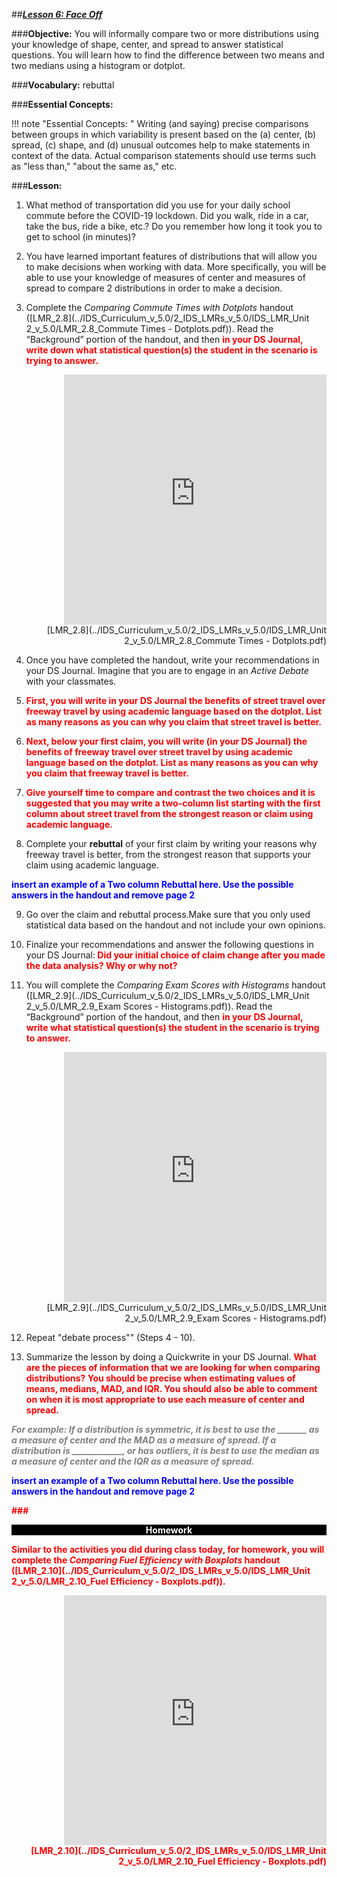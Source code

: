 ##***<u>Lesson 6: Face Off</u>***

###**Objective:**
You will informally compare two or more distributions using your knowledge of shape, center, and
spread to answer statistical questions. You will learn how to find the difference between two means and
two medians using a histogram or dotplot.


###**Vocabulary:**
rebuttal

###**Essential Concepts:**

!!! note "Essential Concepts: "
    Writing (and saying) precise comparisons between groups in which variability is
    present based on the (a) center, (b) spread, (c) shape, and (d) unusual outcomes help to make
    statements in context of the data. Actual comparison statements should use terms such as "less than,"
    "about the same as," etc.

###**Lesson:**
1. What method of transportation did you use for your daily school commute before the COVID-19 lockdown. Did you walk, ride in a car, take the bus, ride a bike, etc.? Do you remember how long it took you to get to school (in minutes)?

2. You have learned important features of distributions that will allow you to
make decisions when working with data. More specifically, you will be able to use your
knowledge of measures of center and measures of spread to compare 2 distributions in order to
make a decision.

3. Complete the *Comparing Commute Times with Dotplots* handout
([LMR_2.8](../IDS_Curriculum_v_5.0/2_IDS_LMRs_v_5.0/IDS_LMR_Unit 2_v_5.0/LMR_2.8_Commute Times - Dotplots.pdf)). Read the “Background” portion of the handout, and then
<strong style="color: red;">in your DS Journal, write down what statistical question(s) the student in the scenario is trying to answer.</strong>
<div align="right"><iframe src="https://docs.google.com/viewerng/viewer?url=https://curriculum.idsucla.org/IDS_Curriculum_v_5.0_preview/2_IDS_LMRs_v_5.0/IDS_LMR_Unit 2_v_5.0/LMR_2.8_Commute Times - Dotplots.pdf&embedded=true" style=" width:420px;height:400px;" frameborder="0"></iframe><br>[LMR_2.8](../IDS_Curriculum_v_5.0/2_IDS_LMRs_v_5.0/IDS_LMR_Unit 2_v_5.0/LMR_2.8_Commute Times - Dotplots.pdf)</div>

4. Once you have completed the handout, write your recommendations in your DS Journal. Imagine that you are to engage  in an *Active Debate* with your classmates.

5. <strong style="color: red;"> First, you will write in your DS Journal the benefits of street travel over freeway travel by using academic language based on the dotplot. List as many reasons as you can why you claim that street travel is better.</strong>

6. <strong style="color: red;"> Next, below your first claim, you will write (in your DS Journal) the benefits of freeway travel over street travel by using academic language based on the dotplot. List as many reasons as you can why you claim that freeway travel is better.</strong>

7. <strong style="color: red;">Give yourself time to compare and contrast the two choices and it is suggested that you may write a two-column list starting with the first column about street travel from the strongest reason or claim using academic language.</strong>

8. Complete your **rebuttal** of your first claim by writing your reasons why freeway travel is better, from the strongest reason that supports your claim using academic language.

<strong style="color: blue;"> insert an example of a  Two column Rebuttal here. Use the possible answers in the handout and remove page 2 </strong>

9. Go over the claim and rebuttal process.Make sure that you only used statistical data based on the handout and not include your own opinions.

10. Finalize your recommendations and answer the following questions in your DS Journal:<strong style="color: red;"> Did your initial choice of claim change after you made the data analysis? Why or why not? </strong>


11. You will  complete the *Comparing Exam Scores with Histograms* handout
([LMR_2.9](../IDS_Curriculum_v_5.0/2_IDS_LMRs_v_5.0/IDS_LMR_Unit 2_v_5.0/LMR_2.9_Exam Scores - Histograms.pdf)). Read the “Background” portion of the handout, and then <strong style="color: red;">in your DS Journal, write what statistical question(s) the student in the scenario is trying to answer.</strong>
<div align="right"><iframe src="https://docs.google.com/viewerng/viewer?url=https://curriculum.idsucla.org/IDS_Curriculum_v_5.0_preview/2_IDS_LMRs_v_5.0/IDS_LMR_Unit 2_v_5.0/LMR_2.9_Exam Scores - Histograms.pdf&embedded=true" style=" width:420px;height:400px;" frameborder="0"></iframe><br>[LMR_2.9](../IDS_Curriculum_v_5.0/2_IDS_LMRs_v_5.0/IDS_LMR_Unit 2_v_5.0/LMR_2.9_Exam Scores - Histograms.pdf)</div>

12. Repeat "debate process"" (Steps 4 - 10).

13. Summarize the lesson by doing a Quickwrite in your DS Journal. <strong style="color: red;">What are the pieces of information that we are looking for when comparing
distributions?  You should be precise when estimating values of means, medians, MAD, and
IQR. You should also be able to comment on when it is most appropriate to use each measure
of center and spread. 

<span style="color:grey">***For example: If a distribution is symmetric, it is best to use the _______ as a measure
of center and the MAD as a measure of spread. If a distribution is ____________, or has outliers,
it is best to use the median as a measure of center and the IQR as a measure of spread.***</span>

<strong style="color: blue;"> insert an example of a  Two column Rebuttal here. Use the possible answers in the handout and remove page 2 </strong>

###<p style="background: black; color: white; text-align: center;">**Homework**</p>
Similar to the activities you did during class today, for homework, you will complete the
*Comparing Fuel Efficiency with Boxplots* handout ([LMR_2.10](../IDS_Curriculum_v_5.0/2_IDS_LMRs_v_5.0/IDS_LMR_Unit 2_v_5.0/LMR_2.10_Fuel Efficiency - Boxplots.pdf)).
<div align="right"><iframe src="https://docs.google.com/viewerng/viewer?url=https://curriculum.idsucla.org/IDS_Curriculum_v_5.0_preview/2_IDS_LMRs_v_5.0/IDS_LMR_Unit 2_v_5.0/LMR_2.10_Fuel Efficiency - Boxplots.pdf&embedded=true" style=" width:420px;height:400px;" frameborder="0"></iframe><br>[LMR_2.10](../IDS_Curriculum_v_5.0/2_IDS_LMRs_v_5.0/IDS_LMR_Unit 2_v_5.0/LMR_2.10_Fuel Efficiency - Boxplots.pdf)</div>